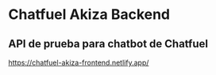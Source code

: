 # Chatfuel Akiza Backend

## API de prueba para chatbot de Chatfuel
https://chatfuel-akiza-frontend.netlify.app/
